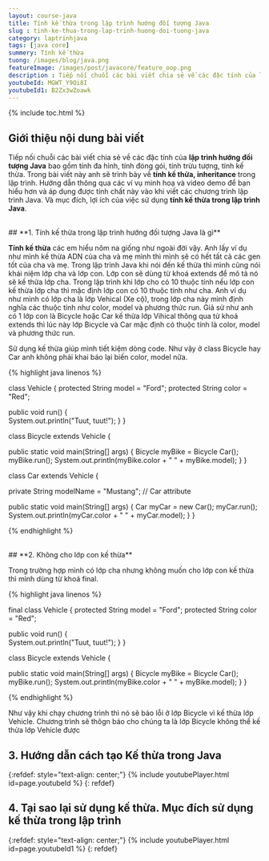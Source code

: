 ```yaml
---
layout: course-java
title: Tính kế thừa trong lập trình hướng đối tượng Java
slug : tinh-ke-thua-trong-lap-trinh-huong-doi-tuong-java
category: laptrinhjava
tags: [java core]
summery: Tính kế thừa 
tuong: /images/blog/java.png
featureImage: /images/post/javacore/feature_oop.png
description : Tiếp nối chuỗi các bài viết chia sẻ về các đặc tính của lập trình hướng đối tượng Java, trong bài viết này trình bày về tính kế thừa, inheritance trong lập trình. Hướng dẫn thông qua các ví vụ minh hoạ và video demo để bạn hiểu hơn và áp dụng được tính chất này vào khi viết các chương trình lập trình Java. Và mục đích, lợi ích của việc sử dụng tính kế thừa trong lập trình Java.
youtubeId: MGWT_Y9Oi8I
youtubeId1: B2Zx3wZoawk
---
```


{% include toc.html %}

## **Giới thiệu nội dung bài viết**

Tiếp nối chuỗi các bài viết chia sẻ về các đặc tính của <b>lập trình hướng đối tượng Java</b> bao gồm tính đa hình, tính đóng gói, tính trừu tượng, tính kế thừa. Trong bài viết này anh sẽ trình bày về <b>tính kế thừa, inheritance</b> trong lập trình. Hướng dẫn thông qua các ví vụ minh hoạ và video demo để bạn hiểu hơn và áp dụng được tính chất này vào khi viết các chương trình lập trình Java. Và mục đích, lợi ích của việc sử dụng <b>tính kế thừa trong lập trình Java</b>.


<br>
## **1. Tính kế thừa trong lập trình hướng đối tượng Java là gì**

<b>Tính kế thừa</b> các em hiểu nôm na giống như ngoài đời vậy. Anh lấy ví dụ như mình kế thừa ADN của cha và mẹ mình thì mình sẽ có hết tất cả các gen tốt của cha và mẹ. Trong lập trình Java khi nói đến kế thừa thì mình cũng nói khái niệm lớp cha và lớp con. Lớp con sẽ dùng từ khoá extends để mô tả nó sẽ kế thừa lớp cha. Trong lập trình khi lớp cho có 10 thuộc tính nếu lớp con kế thừa lớp cha thì mặc định lớp con có 10 thuộc tính như cha.
Anh ví dụ như mình có lớp cha là lớp Vehical (Xe cộ), trong lớp cha này mình định nghĩa các thuộc tính như color, model và phương thức run. Giả sử như anh có 1 lớp con là Bicycle hoặc Car kế thừa lớp Vihical thông qua từ khoá extends thì lúc này lớp Bicycle và Car mặc định có thuộc tính là color, model và phương thức run.

Sử dụng kế thừa giúp mình tiết kiệm dòng code. Như vậy ở class Bicycle hay Car anh không phải khai báo lại biến color, model nữa.


{% highlight java linenos %}

class Vehicle {
  protected String model = "Ford"; 
  protected String color = "Red";   

  public void run() {                    
    System.out.println("Tuut, tuut!");
  }
}

class Bicycle extends Vehicle {
 
  public static void main(String[] args) {
    Bicycle myBike = Bicycle Car();
    myBike.run();
    System.out.println(myBike.color + " " + myBike.model);
  }
}

class Car extends Vehicle {

  private String modelName = "Mustang";    // Car attribute
 
  public static void main(String[] args) {
    Car myCar = new Car();
    myCar.run();
    System.out.println(myCar.color + " " + myCar.model);
  }
}


{% endhighlight %}

<br>
## **2. Không cho lớp con kế thừa**

Trong trường hợp mình có lớp cha nhưng không muốn cho lớp con kế thừa thì mình dùng từ khoá final.

{% highlight java linenos %}

final class Vehicle {
  protected String model = "Ford"; 
  protected String color = "Red";   

  public void run() {                    
    System.out.println("Tuut, tuut!");
  }
}

class Bicycle extends Vehicle {
 
  public static void main(String[] args) {
    Bicycle myBike = Bicycle Car();
    myBike.run();
    System.out.println(myBike.color + " " + myBike.model);
  }
}

{% endhighlight %}

Như vậy khi chạy chương trình thì nó sẽ báo lỗi ở lớp Bicycle vì kế thừa lớp Vehicle. Chương trình sẽ thôgn báo cho chúng ta là lớp Bicycle không thể kế thừa lớp Vehicle được 

## **3. Hướng dẫn cách tạo Kế thừa trong Java**

{:refdef: style="text-align: center;"}
{% include youtubePlayer.html id=page.youtubeId %}
{: refdef}

## **4. Tại sao lại sử dụng kế thừa. Mục đích sử dụng kế thừa trong lập trình**
{:refdef: style="text-align: center;"}
{% include youtubePlayer.html id=page.youtubeId1 %}
{: refdef}


